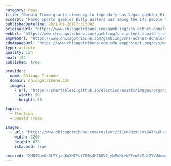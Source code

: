 ```yaml
---
category: news
title: "Donald Trump grants clemency to legendary Las Vegas gambler Billy Walters"
excerpt: "Famed sports gambler Billy Walters was among the 143 people to which outgoing President Donald Trump granted clemency in his final day in office."
publishedDateTime: 2021-01-20T17:31:00Z
originalUrl: "https://www.chicagotribune.com/gambling/sns-actnet-donald-trump-clemency-las-vegas-gambler-billy-walters-20210120-5gdsjalegjbsdjbtizyqf6c7qq-story.html"
webUrl: "https://www.chicagotribune.com/gambling/sns-actnet-donald-trump-clemency-las-vegas-gambler-billy-walters-20210120-5gdsjalegjbsdjbtizyqf6c7qq-story.html"
ampWebUrl: "https://www.chicagotribune.com/gambling/sns-actnet-donald-trump-clemency-las-vegas-gambler-billy-walters-20210120-5gdsjalegjbsdjbtizyqf6c7qq-story.html?outputType=amp"
cdnAmpWebUrl: "https://www-chicagotribune-com.cdn.ampproject.org/c/s/www.chicagotribune.com/gambling/sns-actnet-donald-trump-clemency-las-vegas-gambler-billy-walters-20210120-5gdsjalegjbsdjbtizyqf6c7qq-story.html?outputType=amp"
type: article
quality: 124
heat: 124
published: true

provider:
  name: Chicago Tribune
  domain: chicagotribune.com
  images:
    - url: "https://smartableai.github.io/election/assets/images/organizations/chicagotribune.com-50x50.jpg"
      width: 50
      height: 50

topics:
  - Election
  - Donald Trump

images:
  - url: "https://www.chicagotribune.com/resizer/2t16n8Mz9CcYaGATnLGU-glOYJs=/1200x0/top/cloudfront-us-east-1.images.arcpublishing.com/tronc/KOZBWRJWBJHHPENSR4ZSMVOI4M.jpg"
    width: 1200
    height: 675
    isCached: true

secured: "XHNIGavOsOLYYjaq8uXHIYcl700s4HC80V7jybMqNr+bFTvnG/Adf2YVUAumuVhG4Th0zVX8QJ2TorHr+VtO64BeebeOvuN0pQJtpyS3G3oaOrypX99yKZidKuVoHBKHHAw2Kn0VfzvT7rj+NeQYJmlkdHQirOHHSWbuBe4DRrUM9rxKd+8Mjta7ApZEgLF2cRwoYkAdcDdYDX8fx2dHQxCNwi1reS/UPdC/S+h6l4jyVYl27nvd/aVJNtY0NDURx7b25GDuW3J6lVY+fpqjZ+rjA+8pe42hTVTxtEbhbJGmX6Azz/aKIXzfDdE6JDAwtKaKtTWehzEIDIC6cqYynJOoPDCtW2uVHu8966GqMV4=;SwZ7dNdTBLe+xQ9ZzVGPCA=="
---
```


